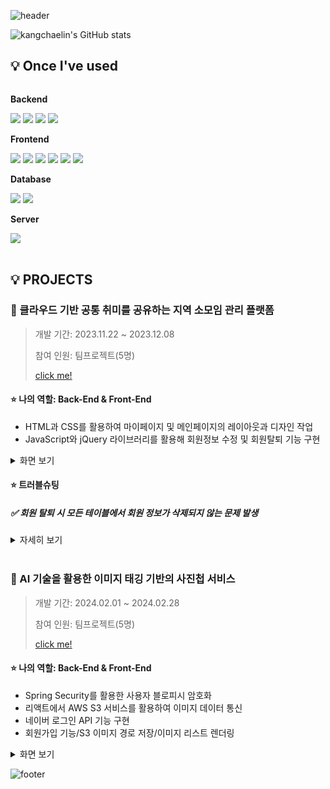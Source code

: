 ![header](https://capsule-render.vercel.app/api?type=waving&color=timeGradient&text=Welcome%20to%20채린's%20GitHub%20🙌&animation=twinkling&fontSize=35&fontAlignY=40&fontAlign=50&height=250)


![kangchaelin's GitHub stats](https://github-readme-stats.vercel.app/api?username=kangchaelin&show_icons=true&theme=dark)



## 💡 Once I've used
<div style="display:flex; flex-direction:column; align-items:flex-start;">
    <!-- Backend -->
    <p><strong>Backend</strong></p>
    <div>
      <img src="https://img.shields.io/badge/Python-3776AB?style=for-the-badge&logo=Python&logoColor=white">
        <img src="https://img.shields.io/badge/Java-007396?style=for-the-badge&logo=Java&logoColor=white"> 
        <img src="https://img.shields.io/badge/Spring-6DB33FF?style=for-the-badge&logo=spring&logoColor=white">
<img src="https://img.shields.io/badge/SpringBoot-%236DB33F?style=for-the-badge&logo=springboot&logoColor=white">
    </div>
      <!-- Frontend -->
    <p><strong>Frontend</strong></p>
    <div>
        <img src="https://img.shields.io/badge/html5-E34F26?style=flat-square&logo=html5&logoColor=white"> 
        <img src="https://img.shields.io/badge/css-1572B6?style=flat-square&logo=css3&logoColor=white"> 
        <img src="https://img.shields.io/badge/javascript-F7DF1E?style=flat-square&logo=javascript&logoColor=black"> 
        <img src="https://img.shields.io/badge/bootstrap-7952B3?style=flat-square&logo=bootstrap&logoColor=white">
        <img src="https://img.shields.io/badge/jQuery-0769AD?style=flat-square&logo=jQuery&logoColor=white">
        <img src="https://img.shields.io/badge/react-20232a.svg?style=for-the-badge&logo=react&logoColor=61DAFB" />
    </div>
    <!-- Database -->
    <p><strong>Database</strong></p>
    <div>
        <img src="https://img.shields.io/badge/oracle-F80000?style=for-the-badge&logo=oracle&logoColor=white"> 
        <img src="https://img.shields.io/badge/mysql-4479A1?style=for-the-badge&logo=mysql&logoColor=white"> 
    </div>
    <!-- Server -->
    <p><strong>Server</strong></p>
    <div>
        <img src="https://img.shields.io/badge/apache tomcat-F8DC75?style=for-the-badge&logo=apachetomcat&logoColor=black">
    </div> 
</div><br>
</div>


## 💡 PROJECTS
### 📌 클라우드 기반 공통 취미를 공유하는 지역 소모임 관리 플랫폼
>개발 기간: 2023.11.22 ~ 2023.12.08
>
>참여 인원: 팀프로젝트(5명)
>
>[click me!](https://github.com/2023-SMHRD-IS-CLOUD-1/YOU-I)

#### ⭐ 나의 역할: Back-End & Front-End
- HTML과 CSS를 활용하여 마이페이지 및 메인페이지의 레이아웃과 디자인 작업
- JavaScript와 jQuery 라이브러리를 활용해 회원정보 수정 및 회원탈퇴 기능 구현

<details>
   <summary>화면 보기</summary>
      <br/>
<p align="center">
  <span><img src="https://github.com/kangchaelin/kangchaelin/assets/142488328/23454ea0-dce3-4325-82f8-a0cd4c920201" width="400" /></span>
  <span><img src="https://github.com/kangchaelin/kangchaelin/assets/142488328/f2917c27-0407-4a10-a360-9db64ac7ee29" width="400" /></span>
</p>
</details>


#### ⭐ 트러블슈팅
##### ✅ 회원 탈퇴 시 모든 테이블에서 회원 정보가 삭제되지 않는 문제 발생
<details>
<summary>자세히 보기</summary>
    
- **원인**: 초기에 테이블 설계 시 외래 키 제약 조건에 Cascade 옵션이 올바르게 설정되지 않아 발생

- **해결 방법**: 데이터베이스에서 각 테이블의 외래 키 제약 조건을 확인한 후 `ALTER TABLE` 문을 사용하여 올바른 설정으로 변경
</details>

<br>

### 📌 AI 기술을 활용한 이미지 태깅 기반의 사진첩 서비스
>개발 기간: 2024.02.01 ~ 2024.02.28
>
>참여 인원: 팀프로젝트(5명)
>
>[click me!](https://github.com/2023-SMHRD-IS-CLOUD-1/SpringCoC)

#### ⭐ 나의 역할: Back-End & Front-End
- Spring Security를 활용한 사용자 블로피시 암호화
- 리액트에서 AWS S3 서비스를 활용하여 이미지 데이터 통신
- 네이버 로그인 API 기능 구현
- 회원가입 기능/S3 이미지 경로 저장/이미지 리스트 렌더링

<details>
 <summary>화면 보기</summary>

<br>
<p align="center">
<span><img src="https://github.com/kangchaelin/kangchaelin/assets/142488328/8d6e79ab-5c7d-47c1-a835-63a9dfcc44f3" alt="이미지 설명" width="400"></span>
<span><img src="https://github.com/kangchaelin/kangchaelin/assets/142488328/0791ffa9-67c9-42c8-98c6-d7ab9719b5f9" alt="이미지 설명" width="400"></span>
</p>


</details>







![footer](https://capsule-render.vercel.app/api?section=footer&type=waving&color=timeGradient)

